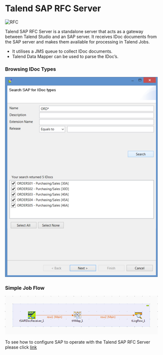 
# Talend SAP RFC Server

![RFC][RFCImage]

Talend SAP RFC Server is a standalone server that acts as a gateway between Talend Studio and an SAP server. It receives IDoc documents from the SAP server and makes them available for processing in Talend Jobs.

- It utilises a JMS queue to collect IDoc documents.
- Talend Data Mapper can be used to parse the IDoc’s.

### Browsing IDoc Types
![SAPRFC](./../resources/images/components/SAPRFC.png)

### Simple Job Flow

![SapJob](./../resources/images/components/SAPJob.png)

To see how to configure SAP to operate with the Talend SAP RFC Server please click [link][RFCSetup] 

<!-- links -->
[RFCSetup]: https://help.talend.com/reader/l4K8UxOw8Sq2gL_98eV_AQ/XTBZ10mfThW6CMwFrWvLdg "Artifact Repository Details"
[RFCImage]: https://help.talend.com/api/fluidtopicsclient/resources/9g5xugYWkj6RbKCiRpbI6Q/content "RFC Server Architecture"
